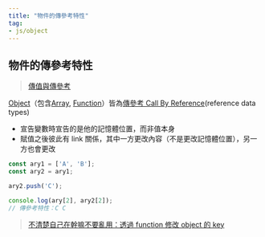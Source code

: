 ```yaml
---
title: "物件的傳參考特性"
tag: 
- js/object
---
```


##  物件的傳參考特性
>[傳值與傳參考](傳值與傳參考.md)

[Object](Object.md)（包含[Array](Array.md), [Function](Function.md)）皆為[傳參考 Call By Reference](傳參考%20Call%20By%20Reference.md)(reference data types)
- 宣告變數時宣告的是他的記憶體位置，而非值本身
- 賦值之後彼此有 link 關係，其中一方更改內容（不是更改記憶體位置），另一方也會更改

```js
const ary1 = ['A', 'B'];
const ary2 = ary1;

ary2.push('C');

console.log(ary[2], ary2[2]); 
// 傳參考特性：C C
```



>[不清楚自己在幹嘛不要亂用：透過 function 修改 object 的 key](不清楚自己在幹嘛不要亂用：透過%20function%20修改%20object%20的%20key.md)


